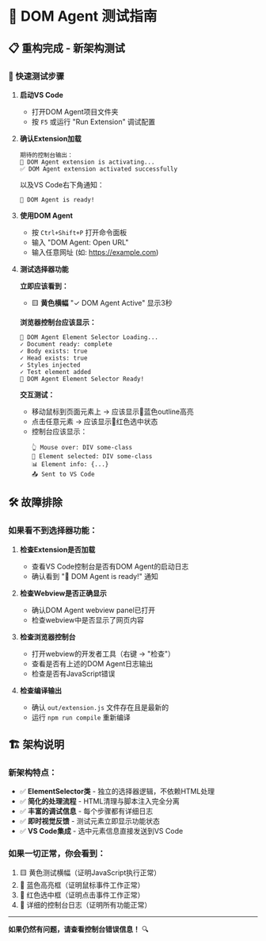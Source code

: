 # 🎯 DOM Agent 测试指南

## 📋 重构完成 - 新架构测试

### 🚀 快速测试步骤

1. **启动VS Code**
   - 打开DOM Agent项目文件夹
   - 按 `F5` 或运行 "Run Extension" 调试配置

2. **确认Extension加载**
   ```
   期待的控制台输出：
   🚀 DOM Agent extension is activating...
   ✅ DOM Agent extension activated successfully
   ```
   
   以及VS Code右下角通知：
   ```
   🎯 DOM Agent is ready!
   ```

3. **使用DOM Agent**
   - 按 `Ctrl+Shift+P` 打开命令面板
   - 输入 "DOM Agent: Open URL"
   - 输入任意网址 (如: https://example.com)

4. **测试选择器功能**
   
   **立即应该看到：**
   - 🟨 **黄色横幅** "✓ DOM Agent Active" 显示3秒
   
   **浏览器控制台应该显示：**
   ```
   🎯 DOM Agent Element Selector Loading...
   ✓ Document ready: complete
   ✓ Body exists: true
   ✓ Head exists: true  
   ✓ Styles injected
   ✓ Test element added
   🎯 DOM Agent Element Selector Ready!
   ```
   
   **交互测试：**
   - 移动鼠标到页面元素上 → 应该显示🔵蓝色outline高亮
   - 点击任意元素 → 应该显示🔴红色选中状态
   - 控制台应该显示：
     ```
     👆 Mouse over: DIV some-class
     🎯 Element selected: DIV some-class
     📊 Element info: {...}
     📤 Sent to VS Code
     ```

## 🛠️ 故障排除

### 如果看不到选择器功能：

1. **检查Extension是否加载**
   - 查看VS Code控制台是否有DOM Agent的启动日志
   - 确认看到 "🎯 DOM Agent is ready!" 通知

2. **检查Webview是否正确显示**
   - 确认DOM Agent webview panel已打开
   - 检查webview中是否显示了网页内容

3. **检查浏览器控制台**
   - 打开webview的开发者工具（右键 → "检查"）
   - 查看是否有上述的DOM Agent日志输出
   - 检查是否有JavaScript错误

4. **检查编译输出**
   - 确认 `out/extension.js` 文件存在且是最新的
   - 运行 `npm run compile` 重新编译

## 🏗️ 架构说明

### 新架构特点：
- ✅ **ElementSelector类** - 独立的选择器逻辑，不依赖HTML处理
- ✅ **简化的处理流程** - HTML清理与脚本注入完全分离
- ✅ **丰富的调试信息** - 每个步骤都有详细日志
- ✅ **即时视觉反馈** - 测试元素立即显示功能状态
- ✅ **VS Code集成** - 选中元素信息直接发送到VS Code

### 如果一切正常，你会看到：
1. 🟨 黄色测试横幅（证明JavaScript执行正常）
2. 🔵 蓝色高亮框（证明鼠标事件工作正常）  
3. 🔴 红色选中框（证明点击事件工作正常）
4. 📝 详细的控制台日志（证明所有功能正常）

---

**如果仍然有问题，请查看控制台错误信息！** 🔍